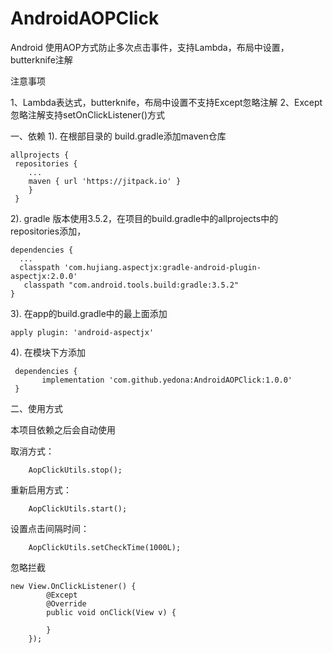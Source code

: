 # AndroidAOPClick
Android 使用AOP方式防止多次点击事件，支持Lambda，布局中设置，butterknife注解

注意事项

1、Lambda表达式，butterknife，布局中设置不支持Except忽略注解
2、Except忽略注解支持setOnClickListener()方式


一、依赖
1). 在根部目录的 build.gradle添加maven仓库



    allprojects {
	 repositories {
		...
		maven { url 'https://jitpack.io' }
		}  
     }


2). gradle 版本使用3.5.2，在项目的build.gradle中的allprojects中的repositories添加，


	dependencies {
  	  ...
  	  classpath 'com.hujiang.aspectjx:gradle-android-plugin-aspectjx:2.0.0'
 	   classpath "com.android.tools.build:gradle:3.5.2"
	}


3). 在app的build.gradle中的最上面添加

	apply plugin: 'android-aspectjx'

4). 在模块下方添加


  	 dependencies {
     	   implementation 'com.github.yedona:AndroidAOPClick:1.0.0'
  	 }
   
   
   
二、使用方式

本项目依赖之后会自动使用

取消方式：


        AopClickUtils.stop();


重新启用方式：

        AopClickUtils.start();


设置点击间隔时间：

        AopClickUtils.setCheckTime(1000L);

忽略拦截

	new View.OnClickListener() {
            @Except
            @Override
            public void onClick(View v) {
                
            }
        });

